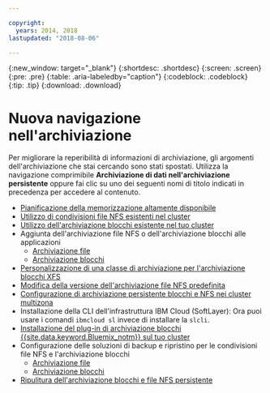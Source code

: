 ```yaml
---

copyright:
  years: 2014, 2018
lastupdated: "2018-08-06"

---
```


{:new_window: target="_blank"}
{:shortdesc: .shortdesc}
{:screen: .screen}
{:pre: .pre}
{:table: .aria-labeledby="caption"}
{:codeblock: .codeblock}
{:tip: .tip}
{:download: .download}


# Nuova navigazione nell'archiviazione
Per migliorare la reperibilità di informazioni di archiviazione, gli argomenti dell'archiviazione che stai cercando sono stati spostati. Utilizza la navigazione comprimibile **Archiviazione di dati nell'archiviazione persistente** oppure fai clic su uno dei seguenti nomi di titolo indicati in precedenza per accedere al contenuto.

*  [Pianificazione della memorizzazione altamente disponibile](cs_storage_planning.html#storage_planning)
*  [Utilizzo di condivisioni file NFS esistenti nel cluster](cs_storage_file.html#existing_file)
*  [Utilizzo dell'archiviazione blocchi esistente nel tuo cluster](cs_storage_block.html#existing_block)
*  Aggiunta dell'archiviazione file NFS o dell'archiviazione blocchi alle applicazioni
    * [Archiviazione file](cs_storage_file.html#add_file)
    * [Archiviazione blocchi](cs_storage_block.html#add_block)
*  [Personalizzazione di una classe di archiviazione per l'archiviazione blocchi XFS](cs_storage_block.html#custom_storageclass)
*  [Modifica della versione dell'archiviazione file NFS predefinita](cs_storage_file.html#nfs_version)
*  [Configurazione di archiviazione persistente blocchi e NFS nei cluster multizona](cs_storage_basics.html#multizone)
*  Installazione della CLI dell'infrastruttura IBM Cloud (SoftLayer): Ora puoi usare i comandi `ibmcloud sl` invece di installare la `slcli`.
*  [Installazione del plug-in di archiviazione blocchi {{site.data.keyword.Bluemix_notm}} sul tuo cluster](cs_storage_block.html#install_block)
*  Configurazione delle soluzioni di backup e ripristino per le condivisioni file NFS e l'archiviazione blocchi
    * [Archiviazione file](cs_storage_file.html#backup_restore)
    * [Archiviazione blocchi](cs_storage_block.html#backup_restore)
*  [Ripulitura dell'archiviazione blocchi e file NFS persistente](cs_storage_remove.html#cleanup)
